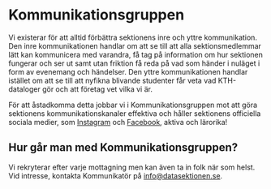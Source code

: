 # Kommunikationsgruppen

Vi existerar för att alltid förbättra sektionens inre och yttre kommunikation. Den inre kommunikationen handlar om att se till att alla sektionsmedlemmar lätt kan kommunicera med varandra, få tag på information om hur sektionen fungerar och ser ut samt utan friktion få reda på vad som händer i nuläget i form av evenemang och händelser. Den yttre kommunikationen handlar istället om att se till att nyfikna blivande studenter får veta vad KTH-dataloger gör och att företag vet vilka vi är.

För att åstadkomma detta jobbar vi i Kommunikationsgruppen mot att göra sektionens kommunikationskanaler effektiva och håller sektionens officiella sociala medier, som [Instagram](https://www.instagram.com/datasektionen/) och [Facebook](https://www.facebook.com/KongligDatasektionen), aktiva och lärorika!

## Hur går man med Kommunikationsgruppen?

Vi rekryterar efter varje mottagning men kan även ta in folk när som helst. Vid intresse, kontakta Kommunikatör på [info@datasektionen.se](mailto:info@datasektionen.se).
